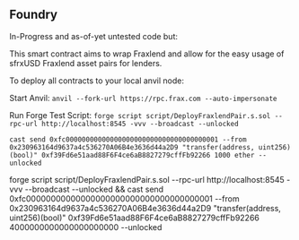 ## Foundry

In-Progress and as-of-yet untested code but:

This smart contract aims to wrap Fraxlend and allow for the easy usage of sfrxUSD Fraxlend asset pairs for lenders. 

To deploy all contracts to your local anvil node:

Start Anvil: `anvil --fork-url https://rpc.frax.com --auto-impersonate`

Run Forge Test Script: `forge script script/DeployFraxlendPair.s.sol --rpc-url http://localhost:8545 -vvv --broadcast --unlocked`

`cast send 0xfc00000000000000000000000000000000000001 --from 0x230963164d9637a4c536270A06B4e3636d44a2D9 "transfer(address, uint256)(bool)" 0xf39Fd6e51aad88F6F4ce6aB8827279cffFb92266 1000 ether --unlocked`

forge script script/DeployFraxlendPair.s.sol --rpc-url http://localhost:8545 -vvv --broadcast --unlocked && cast send 0xfc00000000000000000000000000000000000001 --from 0x230963164d9637a4c536270A06B4e3636d44a2D9 "transfer(address, uint256)(bool)" 0xf39Fd6e51aad88F6F4ce6aB8827279cffFb92266 4000000000000000000000 --unlocked
